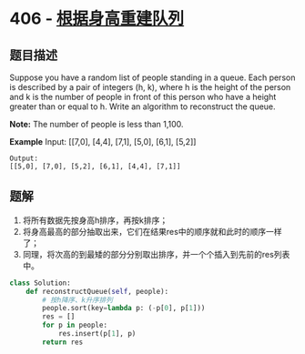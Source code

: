 # 406 - [根据身高重建队列](https://leetcode.com/problems/queue-reconstruction-by-height/)

## 题目描述
Suppose you have a random list of people standing in a queue. Each person is described by a pair of integers (h, k), where h is the height of the person and k is the number of people in front of this person who have a height greater than or equal to h. Write an algorithm to reconstruct the queue.

**Note:**
The number of people is less than 1,100.

**Example**
	Input:
	[[7,0], [4,4], [7,1], [5,0], [6,1], [5,2]]

	Output:
	[[5,0], [7,0], [5,2], [6,1], [4,4], [7,1]]


## 题解
1. 将所有数据先按身高h排序，再按k排序；
2. 将身高最高的部分抽取出来，它们在结果res中的顺序就和此时的顺序一样了；
3. 同理，将次高的到最矮的部分分别取出排序，并一个个插入到先前的res列表中。
	
```python
class Solution:
    def reconstructQueue(self, people):
        # 按h降序、k升序排列
        people.sort(key=lambda p: (-p[0], p[1]))
        res = []
        for p in people:
            res.insert(p[1], p)
        return res
```